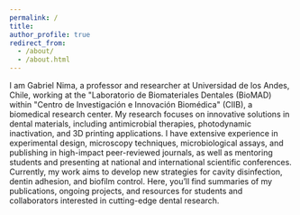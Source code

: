 ```yaml
---
permalink: /
title:
author_profile: true
redirect_from: 
  - /about/
  - /about.html
---
```


I am Gabriel Nima, a professor and researcher at Universidad de los Andes, Chile, working at the "Laboratorio de Biomateriales Dentales (BioMAD) within "Centro de Investigación e Innovación Biomédica" (CIIB), a biomedical research center. My research focuses on innovative solutions in dental materials, including antimicrobial therapies, photodynamic inactivation, and 3D printing applications. I have extensive experience in experimental design, microscopy techniques, microbiological assays, and publishing in high-impact peer-reviewed journals, as well as mentoring students and presenting at national and international scientific conferences.
Currently, my work aims to develop new strategies for cavity disinfection, dentin adhesion, and biofilm control. Here, you’ll find summaries of my publications, ongoing projects, and resources for students and collaborators interested in cutting-edge dental research.
